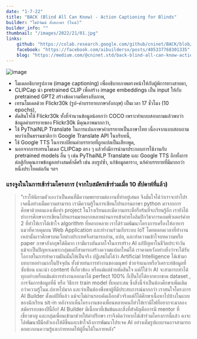 ```yaml
---
date: "1-7-22"
title: "BACK (Blind All Can Know) - Action Captioning for Blinds"
builder: "โชติวัฒน์ ตั้งสถาพร (ไนน์)"
builder_info: ""
thumbnail: "/images/2022/21/01.jpg"
links:
    github: "https://colab.research.google.com/github/cninet/BACK/blob/main/BACK.ipynb"
    facebook: "https://facebook.com/aibuildersx/posts/405337768301335"
    blog: "https://medium.com/@cninet.std/back-blind-all-can-know-action-captioning-a10a3fa85695"
---
```


![image](/images/2022/21/01.jpg)

- โมเดลอธิบายรูปภาพ (image captioning) เพื่ออธิบายภาพตรงหน้าให้กับผู้พิการทางสายตา,
- CLIPCap นำ pretrained CLIP เพื่อสร้าง image embeddings เป็น input ให้กับ pretrained GPT2 สร้างข้อความที่ตรงกับภาพ,
- เทรนโมเดลด้วย Flickr30k (รูป-คำบรรยายภาษาอังกฤษ) เป็นเวลา 17 ชั่วโมง (10 epochs),
- ตัดสินใจใช้ Flickr30k ทั้งที่จำนวนข้อมูลน้อยกว่า COCO เพราะทำแบบสอบถามแล้วพบว่าข้อมูลคำบรรยายของ Flickr30k มีคุณภาพมากกว่า,
- ใช้ PyThaiNLP Translate ในการแปลภาษาคำบรรยายเป็นภาษาไทย เนื่องจากแบบสอบถามพบว่าเป็นธรรมชาติกว่า Google Translate API ในบริบทนี้,
- ใช้ Google TTS ในการเปลี่ยนคำบรรยายที่ถูกแปลเป็นเสียงพูด,
- นอกจากการเทรนโมเดล CLIPCap ตรง ๆ แล้วยังมีการนำมาประกอบการใช้งานกับ pretrained models อื่น ๆ เช่น PyThaiNLP Translate และ Google TTS อีกทั้งการต่อสู้กับคุณภาพข้อมูลอย่างสมศักดิ์ศรี เช่น ลบรูปซ้ำ, แก้ข้อมูลตาราง, แก้คำบรรยายที่มีมากกว่าหนึ่งประโยคต่อกัน ฯลฯ

### แรงจูงในในการเข้าร่วมโครงการ (จากใบสมัครเข้าร่วมเมื่อ 10 สัปดาห์ที่แล้ว)

> "เราให้นิยามตัวเองว่าเป็นคนที่มีความพยายามต่องานที่ทำอยู่เสมอ จึงมั่นใจได้ว่าเราจะทำโปรเจคนี้อย่างเต็มความสามารถ เรามีความรู้ในการเขียนโปรแกรมภาษา python มาจากการศึกษาด้วยตนเองเพื่อทำ project ในโรงเรียนและมีความกระตือรือร้นที่จะเรียนรู้อีก เรายังได้ทำการศึกษาการเขียนโปรแกรมมาหลากหลายผ่านการเข้าค่ายโอลิมปิกวิชาการคอมพิวเตอร์ค่าย 2 ที่ทำให้เราได้เข้าใจ algorithm ที่หลากหลาย เราได้ร่วมพัฒนาโครงการเครื่องให้อาหารแมวที่ควบคุมบน Web Application และทำงานร่วมกับระบบ IoT โดยตลอดเวลาที่ทำงานเหล่านั้นเราศึกษาบนเว็บต่างประเทศจึงสามารถอ่าน, แปล, และทำความเข้าใจบทความหรือ paper ภาษาอังกฤษได้ดีมาก เรามีแรงบันดาลใจในการสร้าง AI แก้ปัญหาในชีวิตประจำวัน แม้จะเป็นปัญหาเฉพาะกลุ่มแต่ก็สามารถสร้างความแปลกใหม่ได้ เราคาดหวังอย่างยิ่งว่าจะได้รับโอกาสในการทำความฝันนั้นให้เป็นจริง  ปฏิเสธไม่ได้ว่า Artificial Intelligence ได้เข้ามาบทบาทอย่างมากในปัจจุบัน ทั้งช่วยย่นการทำงานของมนุษย์ ช่วยจำแนกหรือวิเคราะห์ข้อมูลที่ซับซ้อน แนะนำ content ที่เกี่ยวข้อง หรือแม้แต่ช่วยตัดสินใจ แต่ก็ใช่ว่า AI จะสามารถทำได้ทุกอย่างหรือแม้แต่การทำงานออกมาได้ perfect 100% ก็เป็นไปได้ยากหากขาด dataset , การจัดการข้อมูลที่ดี หรือ วิธีการ train model ที่เหมาะสม ซึ่งสิ่งนี้จำเป็นต้องศึกษาเพิ่มเติมกว่าความรู้ในม.ปลายไปมาก และจำเป็นต้องพึ่งพาผู้ที่มีประสบการณ์มากกว่า  เราสนใจโครงการ AI Builder ตั้งแต่ปีที่แล้ว แม้จะไม่ผ่านรอบคัดเลือกตัวจริงแต่ก็ได้ศึกษาเนื้อหาไปบ้างในแบบของนักเรียน sit-in หลังจากเห็นโครงงานของเพื่อนหลายคนก็ทำให้เรามีไฟที่อยากจะมาลองสมัครรอบของปีนี้อีก! AI Builder มีเนื้อหาที่เข้มข้นและสิ่งที่สำคัญคือการมี mentor ที่เชี่ยวชาญ และกลุ่มเพื่อนเข้ามาช่วยให้คำปรึกษา เราจึงคิดว่าหากได้เข้าร่วมโครงการนี้แล้ว คงจะได้พัฒนาฝีมือตัวเองให้ดีขึ้นและเข้าใจถึงการพัฒนาโปรเจค AI อย่างเต็มรูปแบบจนอาจสามารถตกตะกอนความรู้และถ่ายทอดให้ผู้อื่นได้ในภายหลัง"